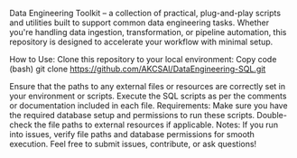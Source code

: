 Data Engineering Toolkit – a collection of practical, plug-and-play scripts and utilities built to support common data engineering tasks. 
Whether you're handling data ingestion, transformation, or pipeline automation, this repository is designed to accelerate your workflow with minimal setup.

How to Use: Clone this repository to your local environment:
Copy code (bash) git clone https://github.com/AKCSAI/DataEngineering-SQL.git

Ensure that the paths to any external files or resources are correctly set in your environment or scripts. Execute the SQL scripts as per the comments or documentation included in each file.
Requirements: Make sure you have the required database setup and permissions to run these scripts. Double-check the file paths to external resources if applicable.
Notes: If you run into issues, verify file paths and database permissions for smooth execution. Feel free to submit issues, contribute, or ask questions!
